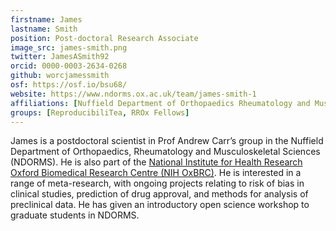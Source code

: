 ```yaml
---
firstname: James
lastname: Smith
position: Post-doctoral Research Associate
image_src: james-smith.png
twitter: JamesASmith92
orcid: 0000-0003-2634-0268
github: worcjamessmith
osf: https://osf.io/bsu68/
website: https://www.ndorms.ox.ac.uk/team/james-smith-1
affiliations: [Nuffield Department of Orthopaedics Rheumatology and Muskuloskeletal Sciences, Medical Sciences Division]
groups: [ReproducibiliTea, RROx Fellows]
---
```


James is a postdoctoral scientist in Prof Andrew Carr’s group in the Nuffield Department of Orthopaedics, Rheumatology and Musculoskeletal Sciences (NDORMS). He is also part of the [National Institute for Health Research Oxford Biomedical Research Centre (NIH OxBRC)](https://oxfordbrc.nihr.ac.uk/). He is interested in a range of meta-research, with ongoing projects relating to risk of bias in clinical studies, prediction of drug approval, and methods for analysis of preclinical data. He has given an introductory open science workshop to graduate students in NDORMS.
